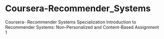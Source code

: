 # Coursera-Recommender_Systems
Coursera- Recommender Systems Specialization
Introduction to Recommender Systems: Non-Personalized and Content-Based
Assignment 1
